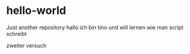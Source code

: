 # hello-world
Just another repository
hallo ich bin tino und will lernen wie man script schreibt

zweiter versuch
